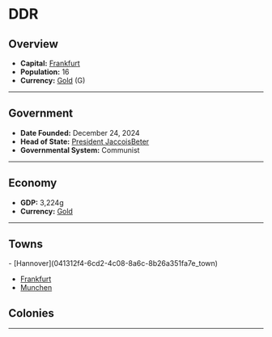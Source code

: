<!--UNDEDITED FILE, remove this entire line if this file has been edited!-->
# <!--NAME-->DDR<!--NAME-->

## Overview

- **Capital:** <!--CAPITAL_LINK-->[Frankfurt](4766fd78-a272-4c85-81cd-563dbb491978_town)<!--CAPITAL_LINK-->
- **Population:** <!--POPULATION-->16<!--POPULATION-->
- **Currency:** <!--CURRENCY_LINK-->[Gold](Gold_currency)<!--CURRENCY_LINK--> (<!--CURRENCY_ABV-->G<!--CURRENCY_ABV-->)

---

## Government

- **Date Founded:** <!--FOUNDED-->December 24, 2024<!--FOUNDED-->
- **Head of State:** <!--LEADER_TITLE_LINK-->[President JaccoisBeter](JaccoisBeter_user)<!--LEADER_TITLE_LINK-->
- **Governmental System:** <!--GOVERNMENT-->Communist<!--GOVERNMENT-->

---

## Economy

- **GDP:** <!--GDP-->3,224g<!--GDP-->
- **Currency:** <!--CURRENCY_LINK-->[Gold](Gold_currency)<!--CURRENCY_LINK-->

---

## Towns

<!--TOWNS-->- [Hannover](041312f4-6cd2-4c08-8a6c-8b26a351fa7e_town)
- [Frankfurt](4766fd78-a272-4c85-81cd-563dbb491978_town)
- [Munchen](3b342af8-274c-4292-abb0-1c138e6ce754_town)<!--TOWNS-->

## Colonies

<!--COLONIES--><!--COLONIES-->

---